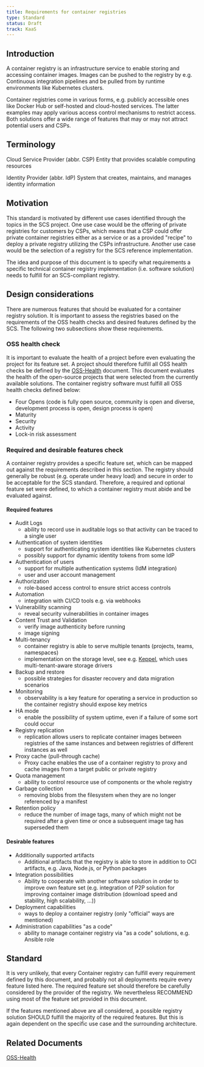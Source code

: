 ```yaml
---
title: Requirements for container registries
type: Standard
status: Draft
track: KaaS
---
```


## Introduction

A container registry is an infrastructure service to enable storing and accessing container
images. Images can be pushed to the registry by e.g. Continuous integration pipelines and
be pulled from by runtime environments like Kubernetes clusters.

Container registries come in various forms, e.g. publicly accessible ones like Docker Hub or
self-hosted and cloud-hosted services. The latter examples may apply various access control
mechanisms to restrict access. Both solutions offer a wide range of features that may or may not
attract potential users and CSPs.

## Terminology

Cloud Service Provider (abbr. CSP)
  Entity that provides scalable computing resources

Identity Provider (abbr. IdP)
  System that creates, maintains, and manages identity information

## Motivation

This standard is motivated by different use cases identified through the topics in the SCS project.
One use case would be the offering of private registries for customers by CSPs, which means that a CSP could
offer private container registries either as a service or as a provided "recipe" to deploy a private registry
utilizing the CSPs infrastructure.
Another use case would be the selection of a registry for the SCS reference implementation.

The idea and purpose of this document is to specify what requirements a specific technical container
registry implementation (i.e. software solution) needs to fulfill for an SCS-compliant registry.

## Design considerations

There are numerous features that should be evaluated for a container registry solution.
It is important to assess the registries based on the requirements of the OSS health checks and
desired features defined by the SCS. The following two subsections show these requirements.

### OSS health check

It is important to evaluate the health of a project before even evaluating the project for its feature set.
A project should therefore fulfill all OSS health checks be defined by the
[OSS-Health](https://github.com/SovereignCloudStack/standards/blob/main/Drafts/OSS-Health.md) document.
This document evaluates the health of the open-source projects that were selected from
the currently available solutions. The container registry software must fulfill all OSS
health checks defined below:

- Four Opens (code is fully open source, community is open and diverse, development process is open, design process is open)
- Maturity
- Security
- Activity
- Lock-in risk assessment

### Required and desirable features check

A container registry provides a specific feature set, which can be mapped out against the requirements
described in this section. The registry should generally be robust (e.g. operate under heavy load) and
secure in order to be acceptable for the SCS standard. Therefore, a required and optional feature set
were defined, to which a container registry must abide and be evaluated against.

#### Required features

- Audit Logs
  - ability to record use in auditable logs so that activity can be traced to a single user
- Authentication of system identities
  - support for authenticating system identities like Kubernetes clusters
  - possibly support for dynamic identity tokens from some IdP
- Authentication of users
  - support for multiple authentication systems (IdM integration)
  - user and user account management
- Authorization
  - role-based access control to ensure strict access controls
- Automation
  - integration with CI/CD tools e.g. via webhooks
- Vulnerability scanning
  - reveal security vulnerabilities in container images
- Content Trust and Validation
  - verify image authenticity before running
  - image signing
- Multi-tenancy
  - container registry is able to serve multiple tenants (projects, teams, namespaces)
  - implementation on the storage level, see e.g. [Keppel](https://github.com/sapcc/keppel#overview), which uses
    multi-tenant-aware storage drivers
- Backup and restore
  - possible strategies for disaster recovery and data migration scenarios
- Monitoring
  - observability is a key feature for operating a service in production so the container registry should expose key metrics
- HA mode
  - enable the possibility of system uptime, even if a failure of some sort could occur
- Registry replication
  - replication allows users to replicate container images between registries of the same instances and between registries of different instances as well
- Proxy cache (pull-through cache)
  - Proxy cache enables the use of a container registry to proxy and cache images from a target public or private registry
- Quota management
  - ability to control resource use of components or the whole registry
- Garbage collection
  - removing blobs from the filesystem when they are no longer referenced by a manifest
- Retention policy
  - reduce the number of image tags, many of which might not be required after a given time or once a subsequent image tag has superseded them

#### Desirable features

- Additionally supported artifacts
  - Additional artifacts that the registry is able to store in addition to OCI artifacts, e.g. Java, Node.js, or Python packages
- Integration possibilities
  - Ability to cooperate with another software solution in order to improve own feature set (e.g. integration of P2P solution for improving container image distribution (download speed and stability, high scalability, ...))
- Deployment capabilities
  - ways to deploy a container registry (only "official" ways are mentioned)
- Administration capabilities "as a code"
  - ability to manage container registry via "as a code" solutions, e.g. Ansible role

## Standard

It is very unlikely, that every Container registry can fulfill every requirement defined by this document, and probably
not all deployments require every feature listed here. The required feature set should therefore be carefully considered
by the provider of the registry. We nevertheless RECOMMEND using most of the feature set provided in this document.

If the features mentioned above are all considered, a possible registry solution SHOULD fulfill the majority of
the required features. But this is again dependent on the specific use case and the surrounding architecture.

## Related Documents

[OSS-Health](https://github.com/SovereignCloudStack/standards/blob/main/Drafts/OSS-Health.md)
